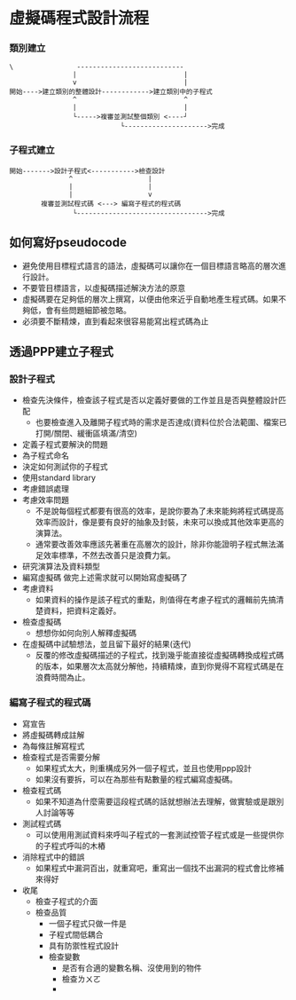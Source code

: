 # 虛擬碼程式設計流程
### 類別建立
```
\                ---------------------------
				|							|
				v							|
開始---->建立類別的整體設計------------>建立類別中的子程式
				^							^
				|							|
				└----->複審並測試整個類別 <----┘ 
							└--------------------->完成
```	

### 子程式建立
```
開始------->設計子程式<----------->檢查設計
			   ^				   |
			   |				   |
			   |                   v
		複審並測試程式碼 <---> 編寫子程式的程式碼  
				└--------------------------------->完成
```	
## 如何寫好pseudocode
* 避免使用目標程式語言的語法，虛擬碼可以讓你在一個目標語言略高的層次進行設計。
* 不要管目標語言，以虛擬碼描述解決方法的原意
* 虛擬碼要在足夠低的層次上撰寫，以便由他來近乎自動地產生程式碼。如果不夠低，會有些問題細節被忽略。
* 必須要不斷精煉，直到看起來很容易能寫出程式碼為止
## 透過PPP建立子程式
### 設計子程式
* 檢查先決條件，檢查該子程式是否以定義好要做的工作並且是否與整體設計匹配
	* 也要檢查進入及離開子程式時的需求是否達成(資料位於合法範圍、檔案已打開/關閉、緩衝區填滿/清空)
* 定義子程式要解決的問題
* 為子程式命名
* 決定如何測試你的子程式
* 使用standard library
* 考慮錯誤處理
* 考慮效率問題
	* 不是說每個程式都要有很高的效率，是說你要為了未來能夠將程式碼提高效率而設計，像是要有良好的抽象及封裝，未來可以換成其他效率更高的演算法。
	* 通常要改善效率應該先著重在高層次的設計，除非你能證明子程式無法滿足效率標準，不然去改善只是浪費力氣。
* 研究演算法及資料類型
* 編寫虛擬碼
做完上述需求就可以開始寫虛擬碼了
* 考慮資料
	* 如果資料的操作是該子程式的重點，則值得在考慮子程式的邏輯前先搞清楚資料，把資料定義好。
* 檢查虛擬碼
	* 想想你如何向別人解釋虛擬碼
* 在虛擬碼中試驗想法，並且留下最好的結果(迭代)
	* 反覆的修改虛擬碼描述的子程式，找到幾乎能直接從虛擬碼轉換成程式碼的版本，如果層次太高就分解他，持續精煉，直到你覺得不寫程式碼是在浪費時間為止。
### 編寫子程式的程式碼
* 寫宣告
* 將虛擬碼轉成註解
* 為每條註解寫程式
* 檢查程式是否需要分解
	* 如果程式太大，則重構成另外一個子程式，並且也使用ppp設計
	* 如果沒有要拆，可以在為那些有點數量的程式編寫虛擬碼。
* 檢查程式碼
	* 如果不知道為什麼需要這段程式碼的話就想辦法去理解，做實驗或是跟別人討論等等
* 測試程式碼
	* 可以使用用測試資料來呼叫子程式的一套測試控管子程式或是一些提供你的子程式呼叫的木樁
* 消除程式中的錯誤
	* 如果程式中漏洞百出，就重寫吧，重寫出一個找不出漏洞的程式會比修補來得好
* 收尾
	* 檢查子程式的介面
	* 檢查品質
		* 一個子程式只做一件是
		* 子程式間低耦合
		* 具有防禦性程式設計
		* 檢查變數
			* 是否有合適的變數名稱、沒使用到的物件
			* 檢查ㄌㄨㄛ
			* 
<!--stackedit_data:
eyJoaXN0b3J5IjpbLTIwMzg3MDY4NDUsLTE5ODY0MjA4ODMsNj
I4OTM2MjcxLC0xNjIyNzU0ODY2LDg4MTcyMjY0MCwtMTExOTkw
ODE5LDYwMzA0NzQ1NV19
-->